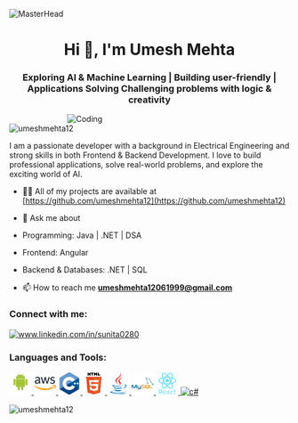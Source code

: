 ![MasterHead](https://www.sevenstarwebsolutions.com/wp-content/themes/sevenstar/img/banner-bg.gif)
 
 <h1 align="center">Hi 👋, I'm Umesh Mehta </h1>
<h3 align="center">Exploring AI & Machine Learning | Building user-friendly | Applications Solving Challenging problems with logic & creativity</h3>

<img align="right" alt="Coding" width="400" src="https://media.tenor.com/QVC1Nmb9TwUAAAAi/coding.gif">

 
<p align="left"> <img src="https://komarev.com/ghpvc/?username=umeshmehta12&label=Profile%20views&color=0e75b6&style=flat" alt="umeshmehta12" /> </p>


<p align="left"> </p>

 I am a passionate developer with a background in Electrical Engineering and strong skills in both Frontend & Backend Development. I love to build professional applications, solve real-world problems, and explore the exciting world of AI. 

- 👨‍💻 All of my projects are available at [https://github.com/umeshmehta12](https://github.com/umeshmehta12)

- 💬 Ask me about 
- Programming: Java | .NET | DSA 
- Frontend: Angular 
- Backend & Databases: .NET | SQL

- 📫 How to reach me **umeshmehta12061999@gmail.com**

<h3 align="left">Connect with me:</h3>
<p align="left">

<a href="https://linkedin.com/in/www.linkedin.com/in/sunita0280" target="blank"><img align="center" src="https://raw.githubusercontent.com/rahuldkjain/github-profile-readme-generator/master/src/images/icons/Social/linked-in-alt.svg" alt="www.linkedin.com/in/sunita0280" height="30" width="40" /></a>
 
</p>

<h3 align="left">Languages and Tools:</h3>
<p align="left"> <a href="https://developer.android.com" target="_blank" rel="noreferrer"> <img src="https://raw.githubusercontent.com/devicons/devicon/master/icons/android/android-original-wordmark.svg" alt="android" width="40" height="40"/> </a> <a href="https://aws.amazon.com" target="_blank" rel="noreferrer"> <img src="https://raw.githubusercontent.com/devicons/devicon/master/icons/amazonwebservices/amazonwebservices-original-wordmark.svg" alt="aws" width="40" height="40"/> </a> <a href="https://www.w3schools.com/cpp/" target="_blank" rel="noreferrer"> <img src="https://raw.githubusercontent.com/devicons/devicon/master/icons/cplusplus/cplusplus-original.svg" alt="cplusplus" width="40" height="40"/> </a> <a href="https://www.w3.org/html/" target="_blank" rel="noreferrer"> <img src="https://raw.githubusercontent.com/devicons/devicon/master/icons/html5/html5-original-wordmark.svg" alt="html5" width="40" height="40"/> </a> <a href="https://www.java.com" target="_blank" rel="noreferrer"> <img src="https://raw.githubusercontent.com/devicons/devicon/master/icons/java/java-original.svg" alt="java" width="40" height="40"/> </a> </a> <a href="https://www.mysql.com/" target="_blank" rel="noreferrer"> <img src="https://raw.githubusercontent.com/devicons/devicon/master/icons/mysql/mysql-original-wordmark.svg" alt="mysql" width="40" height="40"/> </a>   </a> <a href="https://reactjs.org/" target="_blank" rel="noreferrer"> <img src="https://raw.githubusercontent.com/devicons/devicon/master/icons/react/react-original-wordmark.svg" alt="react" width="40" height="40"/> </a> <a href="https://learn.microsoft.com/en-us/dotnet/csharp/tour-of-csharp/" target="_blank" rel="noreferrer"> <img src="https://raw.githubusercontent.com/devicons/devicon/commons.wikimedia.org" alt="c#" width="40" height="40"/> </a> </p>


<p><img align="center" src="https://github-readme-stats.vercel.app/api/top-langs?username=umeshmehta12&show_icons=true&locale=en&layout=compact" alt="umeshmehta12" /></p>
